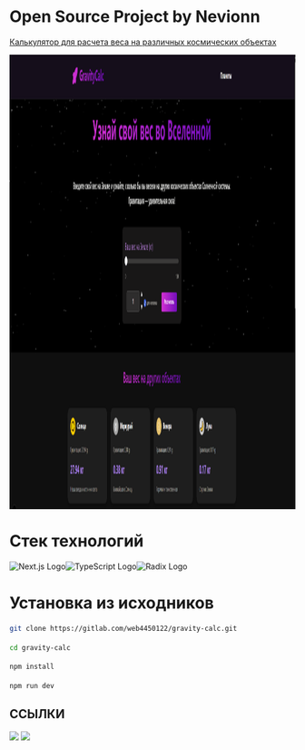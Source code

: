 # Open Source Project by Nevionn

[Калькулятор для расчета веса на различных космических объектах]()

<div align="center" style="display: flex; align-items: center;">
  <img src="./public/preview.png" alt="App preview1" width="600" height="800">
</div>

# Стек технологий

<div align="center" style="display: flex; align-items: center;">
<img src="https://cdn.simpleicons.org/nextdotjs/000?width=40" alt="Next.js Logo" />
<img src="https://cdn.simpleicons.org/typescript/3178c6?width=40" alt="TypeScript Logo" />
<img src="https://cdn.simpleicons.org/radixui/000?width=40" alt="Radix Logo" />

</div>

# Установка из исходников

```bash
git clone https://gitlab.com/web4450122/gravity-calc.git

cd gravity-calc

npm install

npm run dev
```

## ССЫЛКИ

[<img src="https://gitlab.com/prolinux410/owl_dots/-/raw/main/.img/git_tg.png?ref_type=heads" width="100">](https://t.me/ancient_nevionn)
[<img src="https://gitlab.com/prolinux410/owl_dots/-/raw/main/.img/git_coffee.png?ref_type=heads" width="100">](https://www.donationalerts.com/r/nevion)
